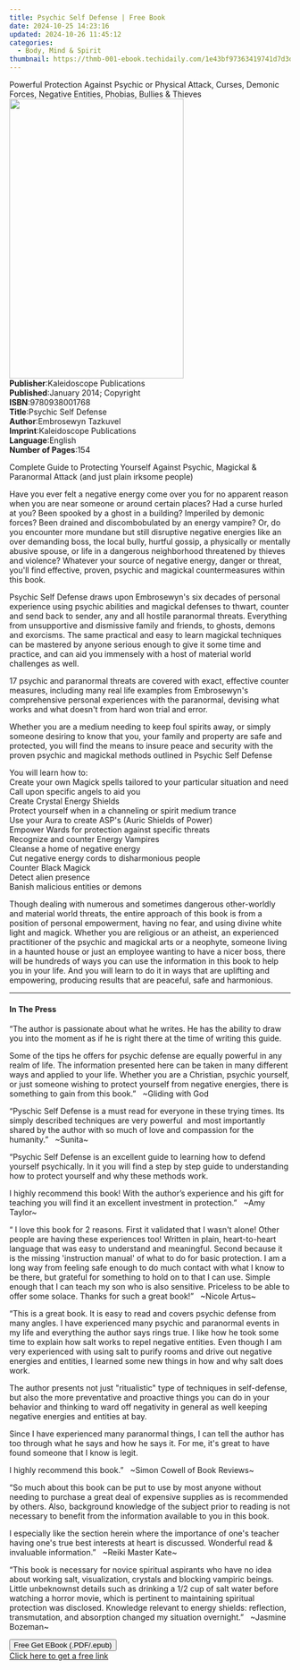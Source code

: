 ```yaml
---
title: Psychic Self Defense | Free Book
date: 2024-10-25 14:23:16
updated: 2024-10-26 11:45:12
categories:
  - Body, Mind & Spirit
thumbnail: https://thmb-001-ebook.techidaily.com/1e43bf97363419741d7d3d5abacf84bf0a5049200d02865676bd011942e1781a.jpg
---
```

<main id="book-container">
  <div class="flex flex-col">
    <div class="book-brief flex-1 py-6 px-4 sm:p-6 md:py-10 md:px-8">
      <!-- brief-->
      <div class="book-brief-main">
        Powerful Protection Against Psychic or Physical Attack, Curses, Demonic
        Forces, Negative Entities, Phobias, Bullies & Thieves
      </div>
    </div>
    <div
      class="book-meta-info flex-1 grid gap-4 col-start-1 col-end-3 row-start-1 sm:mb-6 sm:grid-cols-4 lg:gap-6 lg:col-start-2 lg:row-end-6 lg:row-span-6 lg:mb-0"
    >
      <div
        class="book-meta-info-left place-content-center mt-4 p-4 text-sm leading-6 col-start-2 col-span-2 dark:text-slate-400"
      >
        <img
          class="w-full h-500 object-cover rounded-lg sm:h-255 sm:col-span-2 lg:col-span-full"
          src="https://img-001-ebook.techidaily.com/5fd37f372ad985a5addb18f1e416b06ec74740e4b7e576f02a970e23efa2a8d7.jpg"
          alt=""
          width="312"
          height="500"
        />
      </div>
      <div
        class="book-meta-info-right mt-2 col-start-1 row-start-2 col-span-3 self-center"
      >
        <!-- meta data  -->
        <div class="flex flex-col px-4 md:px-8">
          <div class="flex-1">
            <strong>Publisher</strong>:<span class="px-2"
              >Kaleidoscope Publications</span
            >
          </div>
          <div class="flex-1">
            <strong>Published</strong>:<span class="px-2"
              >January 2014; Copyright</span
            >
          </div>
          <div class="flex-1">
            <strong>ISBN</strong>:<span class="px-2">9780938001768</span>
          </div>
          <div class="flex-1">
            <strong>Title</strong>:<span class="px-2"
              >Psychic Self Defense</span
            >
          </div>
          <div class="flex-1">
            <strong>Author</strong>:<span class="px-2"
              >Embrosewyn Tazkuvel</span
            >
          </div>
          <div class="flex-1">
            <strong>Imprint</strong>:<span class="px-2"
              >Kaleidoscope Publications</span
            >
          </div>
          <div class="flex-1">
            <strong>Language</strong>:<span class="px-2">English</span>
          </div>
          <div class="flex-1">
            <strong>Number of Pages</strong>:<span class="px-2">154</span>
          </div>
        </div>
      </div>
    </div>
    <div class="book-description flex-1 py-6 px-4 sm:p-6 md:py-10 md:px-8">
      <div class="book-description-main">
        <div accordion-content="" id="description">
          <p>
            Complete Guide to Protecting Yourself Against Psychic, Magickal
            &amp; Paranormal Attack (and just plain irksome people)
          </p>
          <p>
            Have you ever felt a negative energy come over you for no apparent
            reason when you are near someone or around certain places? Had a
            curse hurled at you? Been spooked by a ghost in a building?
            Imperiled by demonic forces? Been drained and discombobulated by an
            energy vampire? Or, do you encounter more mundane but still
            disruptive negative energies like an over demanding boss, the local
            bully, hurtful gossip, a physically or mentally abusive spouse, or
            life in a dangerous neighborhood threatened by thieves and violence?
            Whatever your source of negative energy, danger or threat, you'll
            find effective, proven, psychic and magickal countermeasures within
            this book.
          </p>
          <p>
            Psychic Self Defense draws upon Embrosewyn's six decades of personal
            experience using psychic abilities and magickal defenses to thwart,
            counter and send back to sender, any and all hostile paranormal
            threats. Everything from unsupportive and dismissive family and
            friends, to ghosts, demons and exorcisms. The same practical and
            easy to learn magickal techniques can be mastered by anyone serious
            enough to give it some time and practice, and can aid you immensely
            with a host of material world challenges as well.
          </p>
          <p>
            17 psychic and paranormal threats are covered with exact, effective
            counter measures, including many real life examples from
            Embrosewyn's comprehensive personal experiences with the paranormal,
            devising what works and what doesn't from hard won trial and error.
          </p>
          <p>
            Whether you are a medium needing to keep foul spirits away, or
            simply someone desiring to know that you, your family and property
            are safe and protected, you will find the means to insure peace and
            security with the proven psychic and magickal methods outlined in
            Psychic Self Defense
          </p>
          <p>
            You will learn how to:<br />Create your own Magick spells tailored
            to your particular situation and need<br />Call upon specific angels
            to aid you<br />Create Crystal Energy Shields<br />Protect yourself
            when in a channeling or spirit medium trance<br />Use your Aura to
            create ASP's (Auric Shields of Power)<br />Empower Wards for
            protection against specific threats<br />Recognize and counter
            Energy Vampires<br />Cleanse a home of negative energy<br />Cut
            negative energy cords to disharmonious people<br />Counter Black
            Magick<br />Detect alien presence<br />Banish malicious entities or
            demons
          </p>
          <p>
            Though dealing with numerous and sometimes dangerous other-worldly
            and material world threats, the entire approach of this book is from
            a position of personal empowerment, having no fear, and using divine
            white light and magick. Whether you are religious or an atheist, an
            experienced practitioner of the psychic and magickal arts or a
            neophyte, someone living in a haunted house or just an employee
            wanting to have a nicer boss, there will be hundreds of ways you can
            use the information in this book to help you in your life. And you
            will learn to do it in ways that are uplifting and empowering,
            producing results that are peaceful, safe and harmonious.
          </p>
        </div>
        <div class="accordion-fader"></div>
      </div>
    </div>
    <div class="book-excerpts flex-1 py-6 px-4 sm:p-6 md:py-10 md:px-8">
      <!-- excerpts-->
      <div class="book-excerpts-main">
        <hr />
        <h4 class="placeholder placeholder-heading">
          <span>In The Press</span>
        </h4>
        <p></p>
        <p>
          “The author is passionate about what he writes. He has the ability to
          draw you into the moment as if he is right there at the time of
          writing this guide.
        </p>
        <p>
          Some of the tips he offers for psychic defense are equally powerful in
          any realm of life. The information presented here can be taken in many
          different ways and applied to your life. Whether you are a Christian,
          psychic yourself, or just someone wishing to protect yourself from
          negative energies, there is something to gain from this
          book.”&nbsp;&nbsp; ~Gliding with God
        </p>
        <p>
          “Pyschic Self Defense is a must read for everyone in these trying
          times. Its simply described techniques are very powerful&nbsp; and
          most importantly shared by the author with so much of love and
          compassion for the humanity.”&nbsp;&nbsp; ~Sunita~
        </p>
        <p>
          “Psychic Self Defense is an excellent guide to learning how to defend
          yourself psychically. In it you will find a step by step guide to
          understanding how to protect yourself and why these methods work.
        </p>
        <p>
          I highly recommend this book! With the author’s experience and his
          gift for teaching you will find it an excellent investment in
          protection.”&nbsp;&nbsp; ~Amy Taylor~
        </p>
        <p>
          “ I love this book for 2 reasons. First it validated that I wasn't
          alone! Other people are having these experiences too! Written in
          plain, heart-to-heart language that was easy to understand and
          meaningful. Second because it is the missing 'instruction manual' of
          what to do for basic protection. I am a long way from feeling safe
          enough to do much contact with what I know to be there, but grateful
          for something to hold on to that I can use. Simple enough that I can
          teach my son who is also sensitive. Priceless to be able to offer some
          solace. Thanks for such a great book!”&nbsp;&nbsp; ~Nicole Artus~
        </p>
        <p>
          “This is a great book. It is easy to read and covers psychic defense
          from many angles. I have experienced many psychic and paranormal
          events in my life and everything the author says rings true. I like
          how he took some time to explain how salt works to repel negative
          entities. Even though I am very experienced with using salt to purify
          rooms and drive out negative energies and entities, I learned some new
          things in how and why salt does work.
        </p>
        <p>
          The author presents not just "ritualistic" type of techniques in
          self-defense, but also the more preventative and proactive things you
          can do in your behavior and thinking to ward off negativity in general
          as well keeping negative energies and entities at bay.
        </p>
        <p>
          Since I have experienced many paranormal things, I can tell the author
          has too through what he says and how he says it. For me, it's great to
          have found someone that I know is legit.
        </p>
        <p>
          I highly recommend this book.”&nbsp;&nbsp; ~Simon Cowell of Book
          Reviews~
        </p>
        <p>
          “So much about this book can be put to use by most anyone without
          needing to purchase a great deal of expensive supplies as is
          recommended by others. Also, background knowledge of the subject prior
          to reading is not necessary to benefit from the information available
          to you in this book.
        </p>
        <p>
          I especially like the section herein where the importance of one's
          teacher having one's true best interests at heart is discussed.
          Wonderful read &amp; invaluable information.”&nbsp;&nbsp; ~Reiki
          Master Kate~
        </p>
        <p>
          “This book is necessary for novice spiritual aspirants who have no
          idea about working salt, visualization, crystals and blocking vampiric
          beings. Little unbeknownst details such as drinking a 1/2 cup of salt
          water before watching a horror movie, which is pertinent to
          maintaining spiritual protection was disclosed. Knowledge relevant to
          energy shields: reflection, transmutation, and absorption changed my
          situation overnight.”&nbsp;&nbsp; ~Jasmine Bozeman~
        </p>
        <p></p>
      </div>
    </div>
    <div
      class="book-about-author flex-1 py-6 px-4 sm:p-6 md:py-10 md:px-8"
    ></div>
    <div class="book-free-get flex-1 py-6 px-4 sm:p-6 md:py-10 md:px-8">
      <button
        id="btn-free-get"
        class="bg-blue-500 hover:bg-blue-700 text-white font-bold py-2 px-4 rounded"
      >
        Free Get EBook (.PDF/.epub)
      </button>
      <div id="countdown-display" class="px-2 text-lg mt-2"></div>
      <a
        id="free-link"
        class="hidden bg-blue-500 hover:bg-blue-700 text-white font-bold py-2 px-4 rounded"
        href="https://www.ebooks.com/en-us/book/209865962/psychic-self-defense/embrosewyn-tazkuvel/"
        target="_blank"
        >Click here to get a free link</a
      >
    </div>
    <script>
      let countdownTime = 0;
      let countdownInterval = null;
      document
        .getElementById('btn-free-get')
        .addEventListener('click', startCountdown);
      function startCountdown() {
        countdownTime = new Date().getTime() + 60000 * 3;
        countdownInterval = setInterval(updateCountdown, 1000);
        document.getElementById('btn-free-get').disabled = true;
        document
          .getElementById('btn-free-get')
          .classList.add('bg-gray-500', 'cursor-not-allowed');
      }
      function updateCountdown() {
        let currentTime = new Date().getTime();
        let timeLeft = countdownTime - currentTime;
        let secondsLeft = Math.floor(timeLeft / 1000);
        document.getElementById('countdown-display').innerHTML =
          `Remaining time: ${secondsLeft} seconds.`;
        if (secondsLeft <= 0) {
          clearInterval(countdownInterval);
          document.getElementById('btn-free-get').classList.add('hidden');
          document.getElementById('free-link').classList.remove('hidden');
          document.getElementById('countdown-display').innerHTML = '';
        }
      }
    </script>
  </div>
</main>
